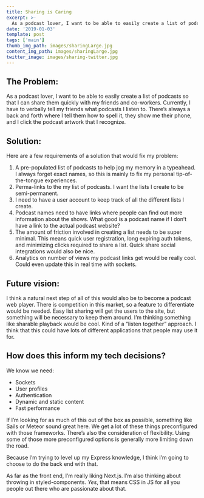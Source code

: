 ```yaml
---
title: Sharing is Caring
excerpt: >-
  As a podcast lover, I want to be able to easily create a list of podcasts so that I can share them quickly with my friends and co-workers. Currently, I have to verbally tell my friends what podcasts I listen to. There’s always a back and forth where I tell them how to spell it, they show me their phone, and I click the podcast artwork that I recognize.
date: '2019-01-03'
template: post
tags: ['main']
thumb_img_path: images/sharingLarge.jpg
content_img_path: images/sharingLarge.jpg
twitter_image: images/sharing-twitter.jpg
---
```


## The Problem:

As a podcast lover, I want to be able to easily create a list of podcasts so that I can share them quickly with my friends and co-workers. Currently, I have to verbally tell my friends what podcasts I listen to. There’s always a back and forth where I tell them how to spell it, they show me their phone, and I click the podcast artwork that I recognize.

## Solution:

Here are a few requirements of a solution that would fix my problem:

1. A pre-populated list of podcasts to help jog my memory in a typeahead. I always forget exact names, so this is mainly to fix my personal tip-of-the-tongue experiences.
2. Perma-links to the my list of podcasts. I want the lists I create to be semi-permanent.
3. I need to have a user account to keep track of all the different lists I create.
4. Podcast names need to have links where people can find out more information about the shows. What good is a podcast name if I don’t have a link to the actual podcast website?
5. The amount of friction involved in creating a list needs to be super minimal. This means quick user registration, long expiring auth tokens, and minimizing clicks required to share a list. Quick share social integrations would also be nice.
6. Analytics on number of views my podcast links get would be really cool. Could even update this in real time with sockets.

## Future vision:

I think a natural next step of all of this would also be to become a podcast web player. There is competition in this market, so a feature to differentiate would be needed. Easy list sharing will get the users to the site, but something will be necessary to keep them around. I’m thinking something like sharable playback would be cool. Kind of a “listen together” approach. I think that this could have lots of different applications that people may use it for.

## How does this inform my tech decisions?

We know we need:

- Sockets
- User profiles
- Authentication
- Dynamic and static content
- Fast performance

If I’m looking for as much of this out of the box as possible, something like Sails or Meteor sound great here. We get a lot of these things preconfigured with those frameworks. There’s also the consideration of flexibility. Using some of those more preconfigured options is generally more limiting down the road.

Because I’m trying to level up my Express knowledge, I think I’m going to choose to do the back end with that.

As far as the front end, I’m really liking Next.js. I’m also thinking about throwing in styled-components. _Yes_, that means CSS in JS for all you people out there who are passionate about that.

